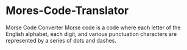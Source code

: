 # Mores-Code-Translator
Morse Code Converter
Morse code is a code where each letter of the English alphabet, each digit, and various
punctuation characters are represented by a series of dots and dashes. 

